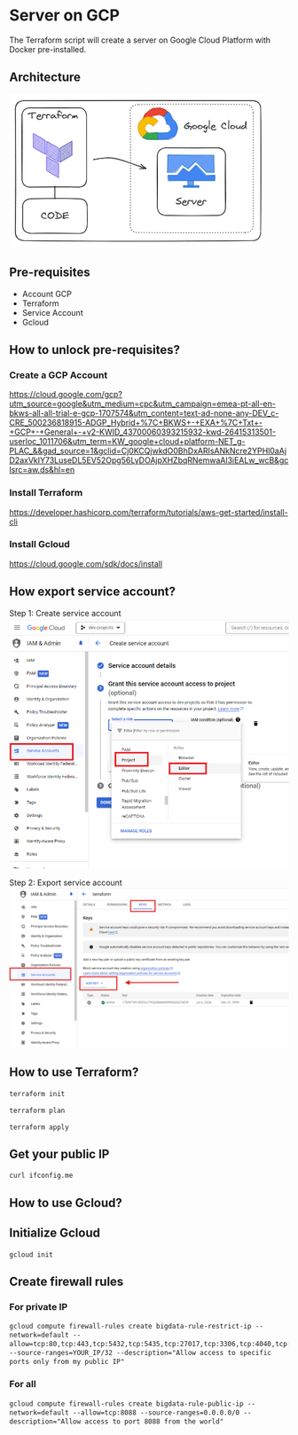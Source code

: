 # Server on GCP
The Terraform script will create a server on Google Cloud Platform with Docker pre-installed.

## Architecture
![image](assets/terraform-architecture.png)


## Pre-requisites
* Account GCP
* Terraform
* Service Account
* Gcloud

## How to unlock pre-requisites?
### Create a GCP Account
https://cloud.google.com/gcp?utm_source=google&utm_medium=cpc&utm_campaign=emea-pt-all-en-bkws-all-all-trial-e-gcp-1707574&utm_content=text-ad-none-any-DEV_c-CRE_500236818915-ADGP_Hybrid+%7C+BKWS+-+EXA+%7C+Txt+-+GCP+-+General+-+v2-KWID_43700060393215932-kwd-26415313501-userloc_1011706&utm_term=KW_google+cloud+platform-NET_g-PLAC_&&gad_source=1&gclid=Cj0KCQjwkdO0BhDxARIsANkNcre2YPHl0aAjD2axVkIY73LuseDL5EV52Opg56LyDOAjpXHZbqRNemwaAl3iEALw_wcB&gclsrc=aw.ds&hl=en

### Install Terraform
https://developer.hashicorp.com/terraform/tutorials/aws-get-started/install-cli

### Install Gcloud
https://cloud.google.com/sdk/docs/install

## How export service account?
Step 1: Create service account
![image](assets/service-account.png)

Step 2: Export service account
![image](assets/export-key.png)

## How to use Terraform?
```
terraform init
```

```
terraform plan
```

```
terraform apply
```

## Get your public IP
```
curl ifconfig.me
```

## How to use Gcloud?
## Initialize Gcloud
```
gcloud init
```

## Create firewall rules
### For private IP
```
gcloud compute firewall-rules create bigdata-rule-restrict-ip --network=default --allow=tcp:80,tcp:443,tcp:5432,tcp:5435,tcp:27017,tcp:3306,tcp:4040,tcp:4040,tcp:4043,tcp:7077,tcp:8005,tcp:8080,tcp:8081,tcp:8087,tcp:8180,tcp:8585,tcp:8888,tcp:8889,tcp:9000,tcp:9001,tcp:9003 --source-ranges=YOUR_IP/32 --description="Allow access to specific ports only from my public IP"
```

### For all
```
gcloud compute firewall-rules create bigdata-rule-public-ip --network=default --allow=tcp:8088 --source-ranges=0.0.0.0/0 --description="Allow access to port 8088 from the world"
```


